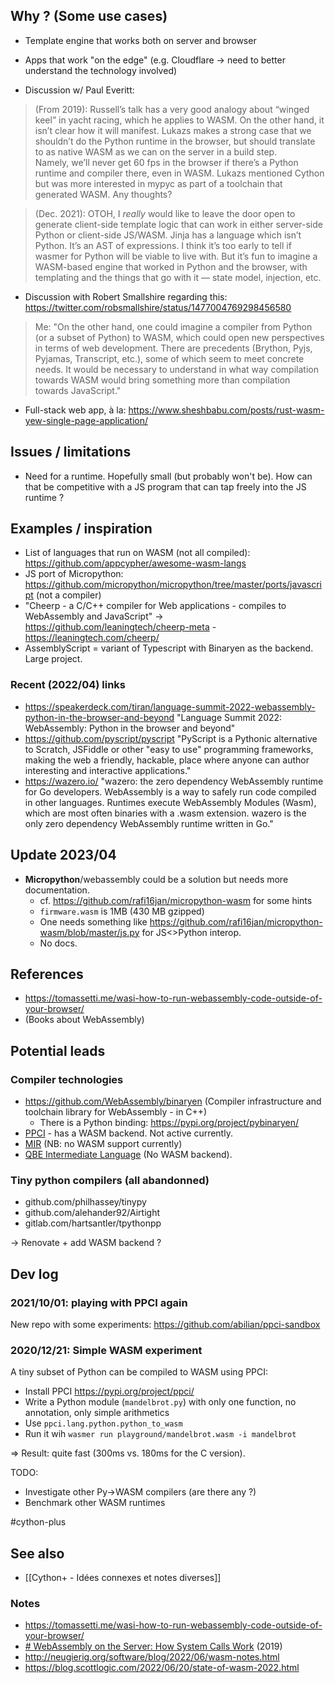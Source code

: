 ## Why ? (Some use cases)
- Template engine that works both on server and browser
- Apps that work "on the edge" (e.g. Cloudflare -> need to better understand the technology involved)

- Discussion w/ Paul Everitt:
  
> (From 2019): Russell’s talk has a very good analogy about “winged keel” in yacht racing, which he applies to WASM. On the other hand, it isn’t clear how it will manifest. Lukazs makes a strong case that we shouldn’t do the Python runtime in the browser, but should translate to as native WASM as we can on the server in a build step.  
> Namely, we’ll never get 60 fps in the browser if there’s a Python runtime and compiler there, even in WASM.
> Lukazs mentioned Cython but was more interested in mypyc as part of a toolchain that generated WASM. Any thoughts?

> (Dec. 2021): OTOH, I *really* would like to leave the door open to generate client-side template logic that can work in either server-side Python or client-side JS/WASM. Jinja has a language which isn’t Python. It’s an AST of expressions.
> I think it’s too early to tell if wasmer for Python will be viable to live with. But it’s fun to imagine a WASM-based engine that worked in Python and the browser, with templating and the things that go with it — state model, injection, etc.

- Discussion with Robert Smallshire regarding this: https://twitter.com/robsmallshire/status/1477004769298456580

> Me: "On the other hand, one could imagine a compiler from Python (or a subset of Python) to WASM, which could open new perspectives in terms of web development. There are precedents (Brython, Pyjs, Pyjamas, Transcript, etc.), some of which seem to meet concrete needs. It would be necessary to understand in what way compilation towards WASM would bring something more than compilation towards JavaScript."

- Full-stack web app, à la: https://www.sheshbabu.com/posts/rust-wasm-yew-single-page-application/


## Issues / limitations
- Need for a runtime. Hopefully small (but probably won't be). How can that be competitive with a JS program that can tap freely into the JS runtime ?

## Examples / inspiration
- List of languages that run on WASM (not all compiled): https://github.com/appcypher/awesome-wasm-langs
- JS port of Micropython: https://github.com/micropython/micropython/tree/master/ports/javascript (not a compiler)
- "Cheerp - a C/C++ compiler for Web applications - compiles to WebAssembly and JavaScript" -> https://github.com/leaningtech/cheerp-meta - https://leaningtech.com/cheerp/
- AssemblyScript = variant of Typescript with Binaryen as the backend. Large project.

### Recent (2022/04) links
- https://speakerdeck.com/tiran/language-summit-2022-webassembly-python-in-the-browser-and-beyond "Language Summit 2022: WebAssembly: Python in the browser and beyond"
- https://github.com/pyscript/pyscript "PyScript is a Pythonic alternative to Scratch, JSFiddle or other "easy to use" programming frameworks, making the web a friendly, hackable, place where anyone can author interesting and interactive applications."
- https://wazero.io/ "wazero: the zero dependency WebAssembly runtime for Go developers. WebAssembly is a way to safely run code compiled in other languages. Runtimes execute WebAssembly Modules (Wasm), which are most often binaries with a .wasm extension. wazero is the only zero dependency WebAssembly runtime written in Go."

## Update 2023/04

- **Micropython**/webassembly could be a solution but needs more documentation.
    - cf. https://github.com/rafi16jan/micropython-wasm for some hints
    - `firmware.wasm` is 1MB (430 MB gzipped)
    - One needs something like https://github.com/rafi16jan/micropython-wasm/blob/master/js.py for JS<>Python interop.
    - No docs.


## References
- https://tomassetti.me/wasi-how-to-run-webassembly-code-outside-of-your-browser/
- (Books about WebAssembly)

## Potential leads

### Compiler technologies
- https://github.com/WebAssembly/binaryen (Compiler infrastructure and toolchain library for WebAssembly - in C++)
    - There is a Python binding: https://pypi.org/project/pybinaryen/
- [PPCI](https://github.com/windelbouwman/ppci) - has a WASM backend. Not active currently.
- [MIR](https://github.com/vnmakarov/mir) (NB: no WASM support currently)
- [QBE Intermediate Language](https://c9x.me/compile/doc/il.html) (No WASM backend).

### Tiny python compilers (all abandonned)
- github.com/philhassey/tinypy
- github.com/alehander92/Airtight
- gitlab.com/hartsantler/tpythonpp

→ Renovate + add WASM backend ?

## Dev log

### 2021/10/01: playing with PPCI again
New repo with some experiments: <https://github.com/abilian/ppci-sandbox>

### 2020/12/21: Simple WASM experiment

A tiny subset of Python can be compiled to WASM using PPCI:

- Install PPCI <https://pypi.org/project/ppci/>
- Write a Python module (`mandelbrot.py`) with only one function, no annotation, only simple arithmetics
- Use `ppci.lang.python.python_to_wasm`
- Run it wih `wasmer run playground/mandelbrot.wasm -i mandelbrot`

=> Result: quite fast (300ms vs. 180ms for the C version).

TODO: 
- Investigate other Py->WASM compilers (are there any ?)
- Benchmark other WASM runtimes

#cython-plus

## See also
- [[Cython+ - Idées connexes et notes diverses]]

### Notes
- https://tomassetti.me/wasi-how-to-run-webassembly-code-outside-of-your-browser/
- [# WebAssembly on the Server: How System Calls Work](https://christine.website/talks/webassembly-on-the-server-system-calls-2019-05-31) (2019)
- http://neugierig.org/software/blog/2022/06/wasm-notes.html
- https://blog.scottlogic.com/2022/06/20/state-of-wasm-2022.html